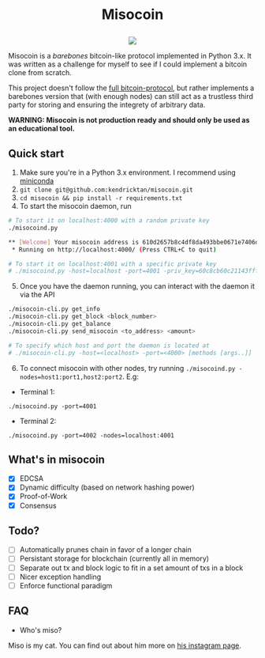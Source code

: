 <h1><p align="center">Misocoin</p></h1>

<p align="center">
    <img src="https://i.imgur.com/LURNf2q.jpg"/>
</p>

Misocoin is a _barebones_ bitcoin-like protocol implemented in Python 3.x. It was written as a challenge for myself to see if I could implement a bitcoin clone from scratch.

This project doesn't follow the [full bitcoin-protocol](https://en.bitcoin.it/wiki/Protocol_documentation), but rather implements a barebones version that (with enough nodes) can still act as a trustless third party for storing and ensuring the integrety of arbitrary data.

**WARNING: Misocoin is not production ready and should only be used as an educational tool.**

## Quick start

1. Make sure you're in a Python 3.x environment. I recommend using [miniconda](https://conda.io/miniconda.html)
2. `git clone git@github.com:kendricktan/misocoin.git`
3. `cd misocoin && pip install -r requirements.txt`
4. To start the misocoin daemon, run

```bash
# To start it on localhost:4000 with a random private key
./misocoind.py

** [Welcome] Your misocoin address is 610d2657b8c4df8da493bbe0671e7406d2bee7a6
 * Running on http://localhost:4000/ (Press CTRL+C to quit)

# To start it on localhost:4001 with a specific private key
# ./misocoind.py -host=localhost -port=4001 -priv_key=60c8cb60c21143fffdd682f399ef3baa4b67c56a1f83a274284cfe7c57e007ed
```

5. Once you have the daemon running, you can interact with the daemon it via the API

```bash
./misocoin-cli.py get_info
./misocoin-cli.py get_block <block_number>
./misocoin-cli.py get_balance
./misocoin-cli.py send_misocoin <to_address> <amount>

# To specify which host and port the daemon is located at
# ./misocoin-cli.py -host=<localhost> -port=<4000> [methods [args..]]
```

6. To connect misocoin with other nodes, try running `./misocoind.py -nodes=host1:port1,host2:port2`. E.g:

- Terminal 1:
```
./misocoind.py -port=4001
```

- Terminal 2:
```
./misocoind.py -port=4002 -nodes=localhost:4001
```

## What's in misocoin

- [x] EDCSA
- [x] Dynamic difficulty (based on network hashing power)
- [x] Proof-of-Work
- [x] Consensus

## Todo?

- [ ] Automatically prunes chain in favor of a longer chain
- [ ] Persistant storage for blockchain (currently all in memory)
- [ ] Separate out tx and block logic to fit in a set amount of txs in a block
- [ ] Nicer exception handling
- [ ] Enforce functional paradigm

## FAQ

- Who's miso?

Miso is my cat. You can find out about him more on [his instagram page](http://instagram.com/mr.miso.oz/).
